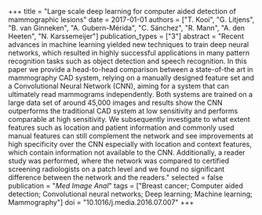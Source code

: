 +++
title = "Large scale deep learning for computer aided detection of mammographic lesions"
date = 2017-01-01
authors = ["T. Kooi", "G. Litjens", "B. van Ginneken", "A. Gubern-Mérida", "C. Sánchez", "R. Mann", "A. den Heeten", "N. Karssemeijer"]
publication_types = ["3"]
abstract = "Recent advances in machine learning yielded new techniques to train deep neural networks, which resulted in highly successful applications in many pattern recognition tasks such as object detection and speech recognition. In this paper we provide a head-to-head comparison between a state-of-the art in mammography CAD system, relying on a manually designed feature set and a Convolutional Neural Network (CNN), aiming for a system that can ultimately read mammograms independently. Both systems are trained on a large data set of around 45,000 images and results show the CNN outperforms the traditional CAD system at low sensitivity and performs comparable at high sensitivity. We subsequently investigate to what extent features such as location and patient information and commonly used manual features can still complement the network and see improvements at high specificity over the CNN especially with location and context features, which contain information not available to the CNN. Additionally, a reader study was performed, where the network was compared to certified screening radiologists on a patch level and we found no significant difference between the network and the readers."
selected = false
publication = "*Med Image Anal*"
tags = ["Breast cancer; Computer aided detection; Convolutional neural networks; Deep learning; Machine learning; Mammography"]
doi = "10.1016/j.media.2016.07.007"
+++

